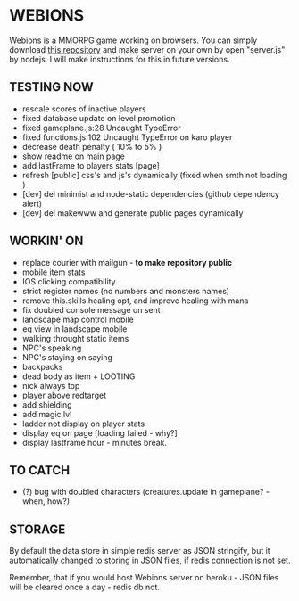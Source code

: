 # WEBIONS
  Webions is a MMORPG game working on browsers. 
  You can simply download [this repository](https://github.com/apietryga/webions2) and make server on your own by open "server.js" by nodejs. I will make instructions for this in future versions.

## TESTING NOW
  - rescale scores of inactive players
  - fixed database update on level promotion
  - fixed gameplane.js:28 Uncaught TypeError
  - fixed functions.js:102 Uncaught TypeError on karo player
  - decrease death penalty ( 10% to 5% )
  - show readme on main page
  - add lastFrame to players stats [page]
  - refresh [public] css's and js's dynamically (fixed when smth not loading )
  - [dev] del minimist and node-static dependencies (github dependency alert)
  - [dev] del makewww and generate public pages dynamically

## WORKIN' ON
  - replace courier with mailgun - **to make repository public**
  - mobile item stats
  - IOS clicking compatibility
  - strict register names (no numbers and monsters names)
  - remove this.skills.healing opt, and improve healing with mana
  - fix doubled console message on sent
  - landscape map control mobile
  - eq view in landscape mobile
  - walking throught static items
  - NPC's speaking
  - NPC's staying on saying
  - backpacks
  - dead body as item + LOOTING
  - nick always top
  - player above redtarget
  - add shielding
  - add magic lvl
  - ladder not display on player stats
  - display eq on page [loading failed - why?]
  - display lastframe hour - minutes break.

## TO CATCH
  - (?) bug with doubled characters (creatures.update in gameplane? - when, how?)

## STORAGE
  By default the data store in simple redis server as JSON stringify, but it automatically changed to storing in JSON files, if redis connection is not set.

  Remember, that if you would host Webions server on heroku - JSON files will be cleared once a day - redis db not. 